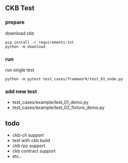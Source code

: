 ## CKB Test

### prepare 
download ckb 
```shell
pip install -r requirements.txt
python -m download
```
### run 
run single test 
```shell
python -m pytest test_cases/framework/test_01_node.py
```

### add new test 
- test_cases/example/test_01_demo.py
- test_cases/example/test_02_fixture_demo.py


## todo 
- ckb-cli support 
- test with ckb build 
- ckb rpc support
- ckb contract support 
- etc..
